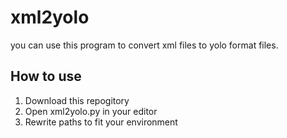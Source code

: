 # xml2yolo
you can use this program to convert xml files to yolo format files.

## How to use
1. Download this repogitory
2. Open xml2yolo.py in your editor
3. Rewrite paths to fit your environment



